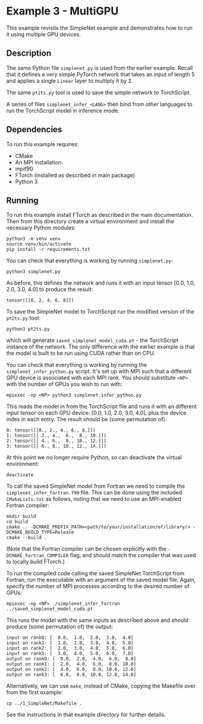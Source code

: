 # Example 3 - MultiGPU

This example revisits the SimpleNet example and demonstrates how to run it using
multiple GPU devices.


## Description

The same Python file `simplenet.py` is used from the earlier example. Recall that it
defines a very simple PyTorch network that takes an input of length 5 and applies a
single `Linear` layer to multiply it by 2.

The same `pt2ts.py` tool is used to save the simple network to TorchScript.

A series of files `simplenet_infer_<LANG>` then bind from other languages to run the
TorchScript model in inference mode.

## Dependencies

To run this example requires:

- CMake
- An MPI installation.
- mpif90
- FTorch (installed as described in main package)
- Python 3

## Running

To run this example install FTorch as described in the main documentation. Then from
this directory create a virtual environment and install the necessary Python modules:
```
python3 -m venv venv
source venv/bin/activate
pip install -r requirements.txt
```

You can check that everything is working by running `simplenet.py`:
```
python3 simplenet.py
```
As before, this defines the network and runs it with an input tensor
[0.0, 1.0, 2.0, 3.0, 4.0] to produce the result:
```
tensor([[0, 2, 4, 6, 8]])
```

To save the SimpleNet model to TorchScript run the modified version of the `pt2ts.py`
tool:
```
python3 pt2ts.py
```
which will generate `saved_simplenet_model_cuda.pt` - the TorchScript instance of the
network. The only difference with the earlier example is that the model is built to
be run using CUDA rather than on CPU.

You can check that everything is working by running the `simplenet_infer_python.py`
script. It's set up with MPI such that a different GPU device is associated with each
MPI rank. You should substitute `<NP>` with the number of GPUs you wish to run with:
```
mpiexec -np <NP> python3 simplenet_infer_python.py
```
This reads the model in from the TorchScript file and runs it with an different input
tensor on each GPU device: [0.0, 1.0, 2.0, 3.0, 4.0], plus the device index in each
entry. The result should be (some permutation of):
```
0: tensor([[0., 2., 4., 6., 8.]])
1: tensor([[ 2., 4.,  6.,  8., 10.]])
2: tensor([[ 4., 6.,  8., 10., 12.]])
3: tensor([[ 6., 8., 10., 12., 14.]])
```

At this point we no longer require Python, so can deactivate the virtual environment:
```
deactivate
```

To call the saved SimpleNet model from Fortran we need to compile the
`simplenet_infer_fortran.f90` file. This can be done using the included
`CMakeLists.txt` as follows, noting that we need to use an MPI-enabled Fortran
compiler:
```
mkdir build
cd build
cmake .. -DCMAKE_PREFIX_PATH=<path/to/your/installation/of/library/> -DCMAKE_BUILD_TYPE=Release
cmake --build .
```

(Note that the Fortran compiler can be chosen explicitly with the `-DCMAKE_Fortran_COMPILER` flag,
and should match the compiler that was used to locally build FTorch.)

To run the compiled code calling the saved SimpleNet TorchScript from Fortran, run the
executable with an argument of the saved model file. Again, specify the number of MPI
processes according to the desired number of GPUs:
```
mpiexec -np <NP> ./simplenet_infer_fortran ../saved_simplenet_model_cuda.pt
```

This runs the model with the same inputs as described above and should produce (some
permutation of) the output:
```
input on rank0: [  0.0,  1.0,  2.0,  3.0,  4.0]
input on rank1: [  1.0,  2.0,  3.0,  4.0,  5.0]
input on rank2: [  2.0,  3.0,  4.0,  5.0,  6.0]
input on rank3: [  3.0,  4.0,  5.0,  6.0,  7.0]
output on rank0: [  0.0,  2.0,  4.0,  6.0,  8.0]
output on rank1: [  2.0,  4.0,  6.0,  8.0, 10.0]
output on rank2: [  4.0,  6.0,  8.0, 10.0, 12.0]
output on rank3: [  6.0,  8.0, 10.0, 12.0, 14.0]
```

Alternatively, we can use `make`, instead of CMake, copying the Makefile over from the
first example:
```
cp ../1_SimpleNet/Makefile .
```
See the instructions in that example directory for further details.
